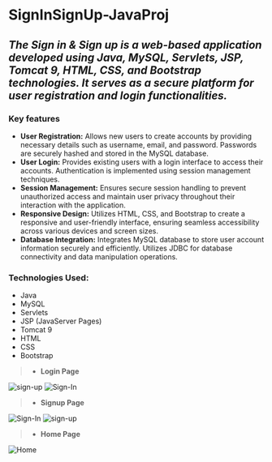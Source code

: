 # SignInSignUp-JavaProj
## _The Sign in & Sign up is a web-based application developed using Java, MySQL, Servlets, JSP, Tomcat 9, HTML, CSS, and Bootstrap technologies. It serves as a secure platform for user registration and login functionalities._
### Key features
-  **User Registration:** Allows new users to create accounts by providing necessary details such as username, email, and password. Passwords are securely hashed and stored in the MySQL database.
-  **User Login:** Provides existing users with a login interface to access their accounts. Authentication is implemented using session management techniques.
-  **Session Management:** Ensures secure session handling to prevent unauthorized access and maintain user privacy throughout their interaction with the application.
-  **Responsive Design:** Utilizes HTML, CSS, and Bootstrap to create a responsive and user-friendly interface, ensuring seamless accessibility across various devices and screen sizes.
-  **Database Integration:** Integrates MySQL database to store user account information securely and efficiently. Utilizes JDBC for database connectivity and data manipulation operations.
### Technologies Used:
- Java
- MySQL
- Servlets
- JSP (JavaServer Pages)
- Tomcat 9
- HTML
- CSS
- Bootstrap

> - **Login Page**

![sign-up](https://github.com/hey-its-d2t2/SignInSignUp-JavaProj/assets/63626210/e239b16a-aa04-46ed-9e2a-46f81a489d67)
![Sign-In](https://github.com/hey-its-d2t2/SignInSignUp-JavaProj/assets/63626210/0d728182-9735-4234-83d7-ba68537b8d38)
> - **Signup Page**

![Sign-In](https://github.com/hey-its-d2t2/SignInSignUp-JavaProj/assets/63626210/02395999-2db3-4e52-a97b-385f7bf1ae27)
![sign-up](https://github.com/hey-its-d2t2/SignInSignUp-JavaProj/assets/63626210/6f42e566-2dde-4412-8461-ba729fe70010)
> - **Home Page**

![Home](https://github.com/hey-its-d2t2/SignInSignUp-JavaProj/assets/63626210/9aa8ab4b-7200-468c-85bc-90fdbbb59c1e)

